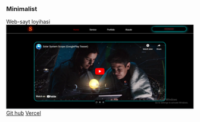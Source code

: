 ### Minimalist

Web-sayt loyihasi  
![SOLAR SYSTEM SCOPE](./doc_2024-12-12_15-32-37.png) [Git hub](https://github.com/SevinchoySoftwareDeveloper/sevinch) [Vercel](https://sevinch-xi.vercel.app/)
